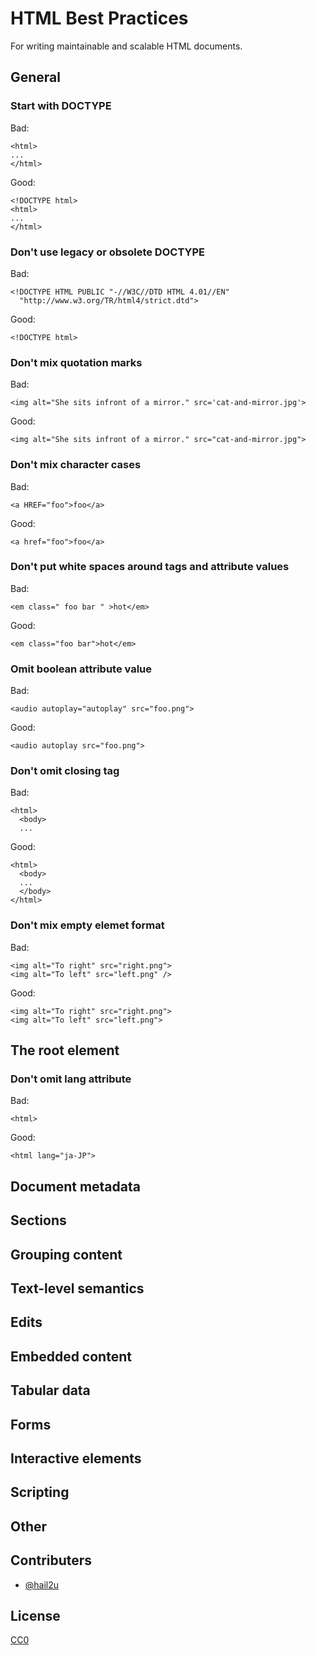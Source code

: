 HTML Best Practices
===================

For writing maintainable and scalable HTML documents.


General
-------

### Start with DOCTYPE

Bad:

    <html>
    ...
    </html>

Good:

    <!DOCTYPE html>
    <html>
    ...
    </html>


### Don't use legacy or obsolete DOCTYPE

Bad:

    <!DOCTYPE HTML PUBLIC "-//W3C//DTD HTML 4.01//EN"
      "http://www.w3.org/TR/html4/strict.dtd">

Good:

    <!DOCTYPE html>


### Don't mix quotation marks

Bad:

    <img alt="She sits infront of a mirror." src='cat-and-mirror.jpg'>

Good:

    <img alt="She sits infront of a mirror." src="cat-and-mirror.jpg">


### Don't mix character cases

Bad:

    <a HREF="foo">foo</a>

Good:

    <a href="foo">foo</a>


### Don't put white spaces around tags and attribute values

Bad:

    <em class=" foo bar " >hot</em>

Good:

    <em class="foo bar">hot</em>


### Omit boolean attribute value

Bad:

    <audio autoplay="autoplay" src="foo.png">

Good:

    <audio autoplay src="foo.png">


### Don't omit closing tag

Bad:

    <html>
      <body>
      ...

Good:

    <html>
      <body>
      ...
      </body>
    </html>


### Don't mix empty elemet format

Bad:

    <img alt="To right" src="right.png">
    <img alt="To left" src="left.png" />

Good:

    <img alt="To right" src="right.png">
    <img alt="To left" src="left.png">


The root element
----------------

### Don't omit lang attribute

Bad:

    <html>

Good:

    <html lang="ja-JP">


Document metadata
-----------------


Sections
--------


Grouping content
----------------


Text-level semantics
--------------------


Edits
-----


Embedded content
----------------


Tabular data
------------


Forms
-----


Interactive elements
--------------------


Scripting
---------


Other
-----


Contributers
------------

  - [@hail2u][]


License
-------

[CC0][]


[@hail2u]: https://github.com/hail2u
[CC0]: http://creativecommons.org/publicdomain/zero/1.0/
